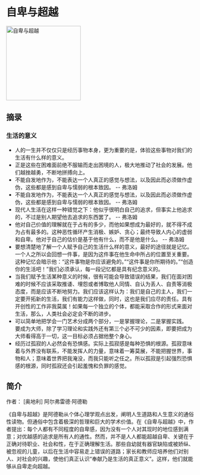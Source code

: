 # 自卑与超越

<img style="width: 200px;" src="https://img9.doubanio.com/view/subject/s/public/s1780980.jpg" alt="自卑与超越" />

## 摘录

### 生活的意义


- 人的一生并不仅仅只是经历事物本身，更为重要的是，体验这些事物对我们的生活有什么样的意义。
- 正是这些在困难面前绝不服输而走出困境的人，极大地推动了社会的发展。他们越挫越勇，不断地拼搏向上。
- 不能自发地作为，不能表达一个人真正的感觉与想法，以及因此而必须做作虚伪，这些都是感到自卑与懦弱的根本致因。 -- 弗洛姆
- 不能自发地作为，不能表达一个人真正的感觉与想法，以及因此而必须做作虚伪，这些都是感到自卑与懦弱的根本致因。 -- 弗洛姆
- 现代人生活在这样一种错觉之下：他似乎很明白自己的追求，但事实上他追求的，不过是别人期望他去追求的东西罢了。 -- 弗洛姆
- 他对自己价值的理解就在于占有的多少，而他如果想成为最好的，就不得不成为占有最多的。这种恶性循环产生消极、嫉妒、贪心；最终导致人内心的虚弱和自卑。他对于自己的估价是基于他有什么，而不是他是什么。 -- 弗洛姆
- 要想清楚地了解一个人赋予自己的生活什么样的意义，最好的途径就是记忆。\
  一个人之所以会回想一件事，是因为这件事在他生命中所占的位置至关重要。这种记忆会暗示他：“这件事物是你应该避免的。”“这件事是你所期待的。”“创造你的生活吧！”我们必须承认，每一段记忆都是具有纪念意义的。
- 当我们赋予生活某种意义的时候，很有可能会导致错误的结果，我们在面对困难的时候不应该采取推诿、埋怨或者博取他人同情、自认为丢人、自责等消极态度，而是应该不断地努力。我们应该这样认为：我们是自己的主人，我们一定要开拓新的生活，我们有能力这样做，同时，这也是我们应尽的责任。具有开创性的工作非我莫属！如果每一个独立的个体，都能采取合作的形式来面对生活，那么，人类社会必定会不断的进步。
- 可以简单地把学会一门艺术分成两个部分，一是掌握理论，二是掌握实践。\
  要成为大师，除了学习理论和实践外还有第三个必不可少的因素，即要把成为大师看得高于一切，这一目标必须占据他整个身心。
- 经历过孤寂的人必然会有恐惧感。实际上孤寂感是每种恐惧的根源。孤寂意味着与外界没有联系，不能发挥人的力量，意味着一筹莫展，不能把握世界，事物和人；意味着世界把我淹没，而我只能听之任之。所以孤寂是引起强烈恐惧感的根源，同时孤寂还会引起羞愧和负罪的感觉。



## 简介

作者： [奥地利] 阿尔弗雷德·阿德勒

《自卑与超越》是阿德勒从个体心理学观点出发，阐明人生道路和人生意义的通俗性读物。但通俗中包含着极深的哲理和巨大的学术价值。在《自卑与超越》中，作者提出：每个人都有不同程度的自卑感，因为没有一个人对其现时的地位感到满意；对优越感的追求是所有人的通性。然而，并不是人人都能超越自卑、关键在于正确对待职业、社会和性，在于正确理解生活。那些自幼就有器官缺陷或被娇纵、被忽视的儿童，以后在生活中容易走上错误的道路；家长和教师应培养他们对别人、对社会的兴趣，使他们真正认识“奉献乃是生活的真正意义”。这样，他们就能够从自卑走向超越。